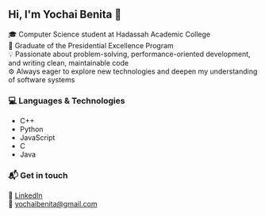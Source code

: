 ## Hi, I'm Yochai Benita 👋

🎓 Computer Science student at Hadassah Academic College  
🏅 Graduate of the Presidential Excellence Program  
💡 Passionate about problem-solving, performance-oriented development, and writing clean, maintainable code  
⚙️ Always eager to explore new technologies and deepen my understanding of software systems

### 💻 Languages & Technologies
- C++
- Python
- JavaScript
- C
- Java

### 📬 Get in touch
🔗 [LinkedIn](https://www.linkedin.com/in/yochaibenita/)  
📧 yochaibenita@gmail.com
